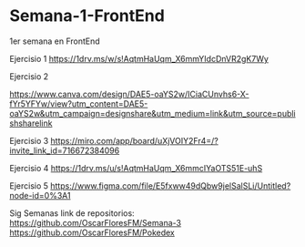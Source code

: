 # Semana-1-FrontEnd
1er semana en FrontEnd

Ejercisio 1           https://1drv.ms/w/s!AqtmHaUqm_X6mmYIdcDnVR2gK7Wy

Ejercisio 2

https://www.canva.com/design/DAE5-oaYS2w/ICiaCUnvhs6-X-fYr5YFYw/view?utm_content=DAE5-oaYS2w&utm_campaign=designshare&utm_medium=link&utm_source=publishsharelink

Ejercisio 3           https://miro.com/app/board/uXjVOIY2Fr4=/?invite_link_id=716672384096

Ejercisio 4           https://1drv.ms/u/s!AqtmHaUqm_X6mmcIYaOTS51E-uhS

Ejercisio 5           https://www.figma.com/file/E5fxww49dQbw9jelSalSLi/Untitled?node-id=0%3A1

Sig Semanas link de repositorios:
https://github.com/OscarFloresFM/Semana-3
https://github.com/OscarFloresFM/Pokedex

